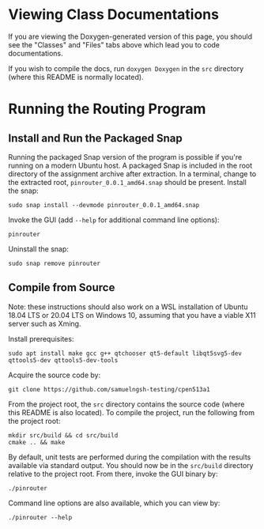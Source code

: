 # Viewing Class Documentations

If you are viewing the Doxygen-generated version of this page, you should see the "Classes" and "Files" tabs above which lead you to code documentations.

If you wish to compile the docs, run `doxygen Doxygen` in the `src` directory (where this README is normally located).

# Running the Routing Program

## Install and Run the Packaged Snap

Running the packaged Snap version of the program is possible if you're running on a modern Ubuntu host. A packaged Snap is included in the root directory of the assignment archive after extraction. In a terminal, change to the extracted root, `pinrouter_0.0.1_amd64.snap` should be present. Install the snap:
```
sudo snap install --devmode pinrouter_0.0.1_amd64.snap
```

Invoke the GUI (add `--help` for additional command line options):
```
pinrouter
```

Uninstall the snap:
```
sudo snap remove pinrouter
```


## Compile from Source


Note: these instructions should also work on a WSL installation of Ubuntu 18.04 LTS or 20.04 LTS on Windows 10, assuming that you have a viable X11 server such as Xming.

Install prerequisites:
```
sudo apt install make gcc g++ qtchooser qt5-default libqt5svg5-dev qttools5-dev qttools5-dev-tools
```

Acquire the source code by:

```
git clone https://github.com/samuelngsh-testing/cpen513a1
```

From the project root, the `src` directory contains the source code (where this README is also located). To compile the project, run the following from the project root:

```
mkdir src/build && cd src/build
cmake .. && make
```

By default, unit tests are performed during the compilation with the results available via standard output. You should now be in the `src/build` directory relative to the project root. From there, invoke the GUI binary by:

```
./pinrouter
```

Command line options are also available, which you can view by:

```
./pinrouter --help
```
